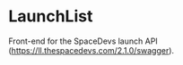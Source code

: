 LaunchList
==========

Front-end for the SpaceDevs launch API (https://ll.thespacedevs.com/2.1.0/swagger).

